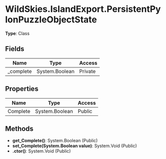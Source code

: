 ﻿# WildSkies.IslandExport.PersistentPylonPuzzleObjectState

**Type**: Class

## Fields

| Name | Type | Access |
|------|------|--------|
| _complete | System.Boolean | Private |

## Properties

| Name | Type | Access |
|------|------|--------|
| Complete | System.Boolean | Public |

## Methods

- **get_Complete()**: System.Boolean (Public)
- **set_Complete(System.Boolean value)**: System.Void (Public)
- **.ctor()**: System.Void (Public)


